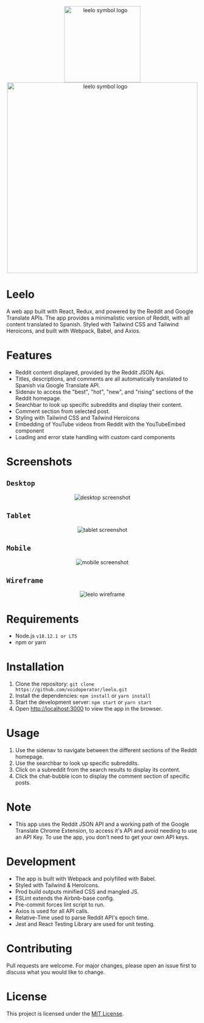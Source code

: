 <p align="center" style="fill:red;">
  <img src="./readme_assets/leeloSymbolLogo.svg" alt="leelo symbol logo" title="Leelo" style="width:200px;"/><br>
  <img src="./readme_assets/leeloLogoLetter.svg" alt="leelo symbol logo" title="Leelo" style="width:500px;"><br>
</p>

# Leelo

A web app built with React, Redux, and powered by the Reddit and Google Translate APIs. The app provides a minimalistic version of Reddit, with all content translated to Spanish. Styled with Tailwind CSS and Tailwind Heroicons, and built with Webpack, Babel, and Axios.

# Features

- Reddit content displayed, provided by the Reddit JSON Api.
- Titles, descriptions, and comments are all automatically translated to Spanish via Google Translate API.
- Sidenav to access the "best", "hot", "new", and "rising" sections of the Reddit homepage.
- Searchbar to look up specific subreddits and display their content.
- Comment section from selected post.
- Styling with Tailwind CSS and Tailwind Heroicons
- Embedding of YouTube videos from Reddit with the YouTubeEmbed component
- Loading and error state handling with custom card components

# Screenshots

## `Desktop`

<p align="center" style="fill:red;">
  <img src="./readme_assets/leeloDesktop.jpg" alt="desktop screenshot" title="Leelo Desktop Screenshot" style="max-width:1000px;"/>
</p>

## `Tablet`

<p align="center" style="fill:red;">
  <img src="./readme_assets/leeloTablet.jpg" alt="tablet screenshot" title="Leelo Tablet Screenshot" style="max-width:700px;"/>
</p>

## `Mobile`

<p align="center" style="fill:red;">
  <img src="./readme_assets/leeloMobile.jpg" alt="mobile screenshot" title="Leelo Mobile Screenshot" style="max-width:500px;"/>
</p>

## `Wireframe`

<p align="center" style="fill:red;">
  <img src="./readme_assets/leeloWireframe.jpg" alt="leelo wireframe" title="Leelo Wireframe" style="max-width:1000px;"/>
</p>

# Requirements

- Node.js `v18.12.1 or LTS`
- npm or yarn

# Installation

1. Clone the repository: `git clone https://github.com/voidoperator/leelo.git`
2. Install the dependencies: `npm install` or `yarn install`
3. Start the development server: `npm start` or `yarn start`
4. Open [http://localhost:3000](http://localhost:3000) to view the app in the browser.

# Usage

1. Use the sidenav to navigate between the different sections of the Reddit homepage.
2. Use the searchbar to look up specific subreddits.
3. Click on a subreddit from the search results to display its content.
4. Click the chat-bubble icon to display the comment section of specific posts.

# Note

- This app uses the Reddit JSON API and a working path of the Google Translate Chrome Extension, to access it's API and avoid needing to use an API Key. To use the app, you don't need to get your own API keys.

# Development

- The app is built with Webpack and polyfilled with Babel.
- Styled with Tailwind & HeroIcons.
- Prod build outputs minified CSS and mangled JS.
- ESLint extends the Airbnb-base config.
- Pre-commit forces lint script to run.
- Axios is used for all API calls.
- Relative-Time used to parse Reddit API's epoch time.
- Jest and React Testing Library are used for unit testing.

# Contributing

Pull requests are welcome. For major changes, please open an issue first to discuss what you would like to change.

# License

This project is licensed under the [MIT License](https://choosealicense.com/licenses/mit/).

